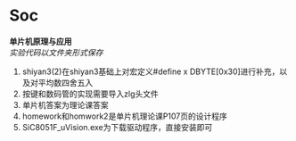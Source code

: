 # Soc 
**单片机原理与应用**  
*实验代码以文件夹形式保存*    
   1. shiyan3(2)在shiyan3基础上对宏定义#define x DBYTE[0x30]进行补充，以及对平均数四舍五入  
   2. 按键和数码管的实现需要导入zlg头文件
   3. 单片机答案为理论课答案
   4. homework和homwork2是单片机理论课P107页的设计程序
   5. SiC8051F_uVision.exe为下载驱动程序，直接安装即可
